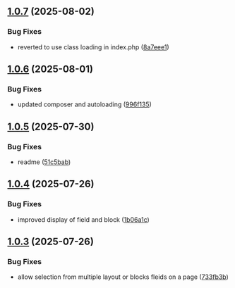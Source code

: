 ## [1.0.7](https://github.com/tearoom1/kirby-block-reference/compare/v1.0.6...v1.0.7) (2025-08-02)


### Bug Fixes

* reverted to use class loading in index.php ([8a7eee1](https://github.com/tearoom1/kirby-block-reference/commit/8a7eee11c45ed406171d32106a9472da98796aca))

## [1.0.6](https://github.com/tearoom1/kirby-block-reference/compare/v1.0.5...v1.0.6) (2025-08-01)


### Bug Fixes

* updated composer and autoloading ([996f135](https://github.com/tearoom1/kirby-block-reference/commit/996f135ba28387f449560fed9ec7ba4e426074f7))

## [1.0.5](https://github.com/tearoom1/kirby-block-reference/compare/v1.0.4...v1.0.5) (2025-07-30)


### Bug Fixes

* readme ([51c5bab](https://github.com/tearoom1/kirby-block-reference/commit/51c5bab2c888330cf07c888eb9267f2bf3db41ee))

## [1.0.4](https://github.com/tearoom1/kirby-block-reference/compare/v1.0.3...v1.0.4) (2025-07-26)


### Bug Fixes

* improved display of field and block ([1b06a1c](https://github.com/tearoom1/kirby-block-reference/commit/1b06a1cef739187eaa047fed8e6d190071598230))

## [1.0.3](https://github.com/tearoom1/kirby-block-reference/compare/v1.0.2...v1.0.3) (2025-07-26)


### Bug Fixes

* allow selection from multiple layout or blocks fleids on a page ([733fb3b](https://github.com/tearoom1/kirby-block-reference/commit/733fb3b197a2c8ff5c30690003fbeefc7a9cf3ff))

